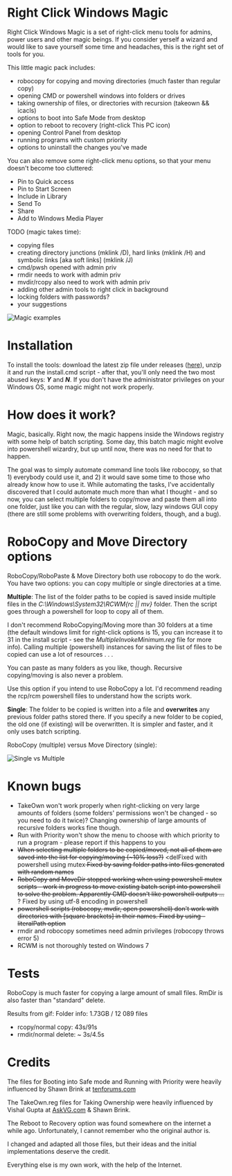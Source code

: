 # Right Click Windows Magic


Right Click Windows Magic is a set of right-click menu tools for admins, power users and other magic beings. If you consider yerself a wizard and would like to save yourself some time and headaches, this is the right set of tools for you.

This little magic pack includes:
- robocopy for copying and moving directories (much faster than regular copy)
- opening CMD or powershell windows into folders or drives
- taking ownership of files, or directories with recursion (takeown && icacls)
- options to boot into Safe Mode from desktop
- option to reboot to recovery (right-click This PC icon)
- opening Control Panel from desktop
- running programs with custom priority
- options to uninstall the changes you've made

You can also remove some right-click menu options, so that your menu doesn't become too cluttered:
- Pin to Quick access
- Pin to Start Screen
- Include in Library
- Send To
- Share
- Add to Windows Media Player


TODO (magic takes time):
- copying files
- creating directory junctions (mklink /D), hard links (mklink /H) and symbolic links [aka soft links] (mklink /J)
- cmd/pwsh opened with admin priv
- rmdir needs to work with admin priv
- mvdir/rcopy also need to work with admin priv
- adding other admin tools to right click in background
- locking folders with passwords?
- your suggestions

![Magic examples](img/RCWM.gif)


# Installation


To install the tools: download the latest zip file under releases ([here](https://github.com/GChuf/RCWM/releases/latest)), unzip it and run the install.cmd script - after that, you'll only need the two most abused keys: __*Y*__ and __*N*__.
If you don't have the administrator privileges on your Windows OS, some magic might not work properly.


# How does it work?

Magic, basically. Right now, the magic happens inside the Windows registry with some help of batch scripting. Some day, this batch magic might evolve into powershell wizardry, but up until now, there was no need for that to happen.

The goal was to simply automate command line tools like robocopy, so that 1) everybody could use it, and 2) it would save some time to those who already know how to use it. While automating the tasks, I've accidentally discovered that I could automate much more than what I thought - and so now, you can select multiple folders to copy/move and paste them all into one folder, just like you can with the regular, slow, lazy windows GUI copy (there are still some problems with overwriting folders, though, and a bug).


# RoboCopy and Move Directory options

RoboCopy/RoboPaste & Move Directory both use robocopy to do the work. 
You have two options: you can copy multiple or single directories at a time.

__Multiple__:
The list of the folder paths to be copied is saved inside multiple files in the *C:\Windows\System32\RCWM\{rc || mv}* folder. Then the script goes through a powershell for loop to copy all of them.

I don't recommend RoboCopying/Moving more than 30 folders at a time (the default windows limit for right-click options is 15, you can increase it to 31 in the install script - see the *MultipleInvokeMinimum.reg* file for more info). Calling multiple (powershell) instances for saving the list of files to be copied can use a lot of resources . . .

You can paste as many folders as you like, though. Recursive copying/moving is also never a problem.

Use this option if you intend to use RoboCopy a lot. I'd recommend reading the rcp/rcm powershell files to understand how the scripts work.

__Single__:
The folder to be copied is written into a file and __overwrites__ any previous folder paths stored there. If you specify a new folder to be copied, the old one (if existing) will be overwritten. It is simpler and faster, and it only uses batch scripting.


RoboCopy (multiple) versus Move Directory (single):

![Single vs Multiple](img/sm.gif)

# Known bugs

- TakeOwn won't work properly when right-clicking on very large amounts of folders (some folders' permissions won't be changed - so you need to do it twice)?
Changing ownership of large amounts of recursive folders works fine though.
- Run with Priority won't show the menu to choose with which priority to run a program - please report if this happens to you
- <del>When selecting multiple folders to be copied/moved, not all of them are saved into the list for copying/moving (~10% loss?)</del>
<delFixed with powershell using mutex<del>
Fixed by saving folder paths into files generated with random names
- <del>RoboCopy and MoveDir stopped working when using powershell mutex scripts - work in progress to move existing batch script into powershell to solve the problem. Apparently CMD doesn't like powershell outputs ... </del>?
Fixed by using utf-8 encoding in powershell
- <del>powershell scripts (robocopy, mvdir, open powershell) don't work with directories with \[square brackets\] in their names.<del>
Fixed by using -literalPath option
- rmdir and robocopy sometimes need admin privileges (robocopy throws error 5)
- RCWM is not thoroughly tested on Windows 7
  
# Tests
RoboCopy is much faster for copying a large amount of small files.
RmDir is also faster than "standard" delete.


Results from gif:
Folder info: 1.73GB / 12 089 files
- rcopy/normal copy: 43s/91s
- rmdir/normal delete: ~ 3s/4.5s


# Credits

The files for Booting into Safe mode and Running with Priority were heavily influenced by Shawn Brink at [tenforums.com](https://www.tenforums.com/tutorials/1977-windows-10-tutorial-index.html)

The TakeOwn.reg files for Taking Ownership were heavily influenced by Vishal Gupta at [AskVG.com](https://www.askvg.com/) & Shawn Brink.

The Reboot to Recovery option was found somewhere on the internet a while ago. Unfortunately, I cannot remember who the original author is.

I changed and adapted all those files, but their ideas and the initial implementations deserve the credit.

Everything else is my own work, with the help of the Internet.
